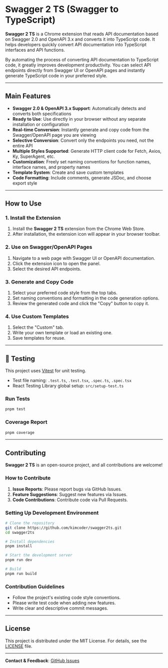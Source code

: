 # Swagger 2 TS (Swagger to TypeScript)

**Swagger 2 TS** is a Chrome extension that reads API documentation based on Swagger 2.0 and OpenAPI 3.x and converts it into TypeScript code. It helps developers quickly convert API documentation into TypeScript interfaces and API functions.

By automating the process of converting API documentation to TypeScript code, it greatly improves development productivity. You can select API endpoints directly from Swagger UI or OpenAPI pages and instantly generate TypeScript code in your preferred style.

---

## Main Features

- **Swagger 2.0 & OpenAPI 3.x Support**: Automatically detects and converts both specifications
- **Ready to Use**: Use directly in your browser without any separate installation or configuration
- **Real-time Conversion**: Instantly generate and copy code from the Swagger/OpenAPI page you are viewing
- **Selective Conversion**: Convert only the endpoints you need, not the entire API
- **Multiple Styles Supported**: Generate HTTP client code for Fetch, Axios, Ky, SuperAgent, etc.
- **Customization**: Freely set naming conventions for function names, interface names, and property names
- **Template System**: Create and save custom templates
- **Code Formatting**: Include comments, generate JSDoc, and choose export style

---

## How to Use

### 1. Install the Extension

1. Install the **Swagger 2 TS** extension from the Chrome Web Store.
2. After installation, the extension icon will appear in your browser toolbar.

### 2. Use on Swagger/OpenAPI Pages

1. Navigate to a web page with Swagger UI or OpenAPI documentation.
2. Click the extension icon to open the panel.
3. Select the desired API endpoints.

### 3. Generate and Copy Code

1. Select your preferred code style from the top tabs.
2. Set naming conventions and formatting in the code generation options.
3. Review the generated code and click the "Copy" button to copy it.

### 4. Use Custom Templates

1. Select the "Custom" tab.
2. Write your own template or load an existing one.
3. Save templates for reuse.

---

## 🧪 Testing

This project uses [Vitest](https://vitest.dev/) for unit testing.

- Test file naming: `.test.ts`, `.test.tsx`, `.spec.ts`, `.spec.tsx`
- React Testing Library global setup: `src/setup-test.ts`

### Run Tests

```bash
pnpm test
```

### Coverage Report

```bash
pnpm coverage
```

---

## Contributing

**Swagger 2 TS** is an open-source project, and all contributions are welcome!

### How to Contribute

1. **Issue Reports**: Please report bugs via GitHub Issues.
2. **Feature Suggestions**: Suggest new features via Issues.
3. **Code Contributions**: Contribute code via Pull Requests.

### Setting Up Development Environment

```bash
# Clone the repository
git clone https://github.com/kimcoder/swagger2ts.git
cd swagger2ts

# Install dependencies
pnpm install

# Start the development server
pnpm run dev

# Build
pnpm run build
```

### Contribution Guidelines

- Follow the project's existing code style conventions.
- Please write test code when adding new features.
- Write clear and descriptive commit messages.

---

## License

This project is distributed under the MIT License. For details, see the [LICENSE](LICENSE) file.

---

**Contact & Feedback**: [GitHub Issues](https://github.com/kimcoder/swagger2ts/issues)
